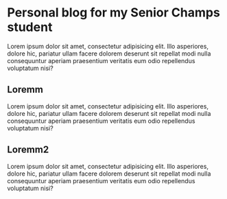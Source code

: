 # Personal blog for my Senior Champs student

Lorem ipsum dolor sit amet, consectetur adipisicing elit. Illo asperiores, dolore hic, pariatur ullam facere dolorem deserunt sit repellat modi nulla consequuntur aperiam praesentium veritatis eum odio repellendus voluptatum nisi?

## Loremm

Lorem ipsum dolor sit amet, consectetur adipisicing elit. Illo asperiores, dolore hic, pariatur ullam facere dolorem deserunt sit repellat modi nulla consequuntur aperiam praesentium veritatis eum odio repellendus voluptatum nisi?

## Loremm2

Lorem ipsum dolor sit amet, consectetur adipisicing elit. Illo asperiores, dolore hic, pariatur ullam facere dolorem deserunt sit repellat modi nulla consequuntur aperiam praesentium veritatis eum odio repellendus voluptatum nisi?
